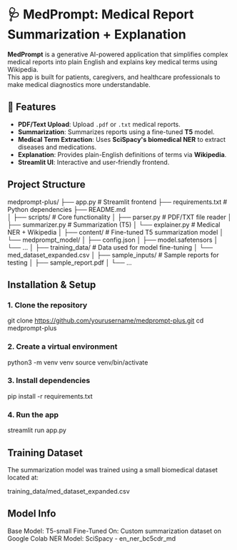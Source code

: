 # 🩺 MedPrompt: Medical Report Summarization + Explanation

**MedPrompt** is a generative AI-powered application that simplifies complex medical reports into plain English and explains key medical terms using Wikipedia.  
This app is built for patients, caregivers, and healthcare professionals to make medical diagnostics more understandable.


## 🚀 Features

- **PDF/Text Upload**: Upload `.pdf` or `.txt` medical reports.
- **Summarization**: Summarizes reports using a fine-tuned **T5** model.
- **Medical Term Extraction**: Uses **SciSpacy's biomedical NER** to extract diseases and medications.
- **Explanation**: Provides plain-English definitions of terms via **Wikipedia**.
- **Streamlit UI**: Interactive and user-friendly frontend.


## Project Structure

medprompt-plus/
├── app.py                      # Streamlit frontend
├── requirements.txt            # Python dependencies
├── README.md                 
│
├── scripts/                    # Core functionality
│   ├── parser.py               # PDF/TXT file reader
│   ├── summarizer.py           # Summarization (T5)
│   └── explainer.py            # Medical NER + Wikipedia
│
├── content/                    # Fine-tuned T5 summarization model
│   └── medprompt_model/
│       ├── config.json
│       ├── model.safetensors
│       └── ...
│
├── training_data/              # Data used for model fine-tuning
│   └── med_dataset_expanded.csv
│
├── sample_inputs/              # Sample reports for testing
│   ├── sample_report.pdf
│   └── ...


## Installation & Setup

### 1. **Clone the repository**

git clone https://github.com/yourusername/medprompt-plus.git
cd medprompt-plus

### 2. **Create a virtual environment**

python3 -m venv venv
source venv/bin/activate

### 3. **Install dependencies**

pip install -r requirements.txt

### 4. **Run the app**

streamlit run app.py

## Training Dataset

The summarization model was trained using a small biomedical dataset located at:

training_data/med_dataset_expanded.csv

## Model Info

Base Model: T5-small
Fine-Tuned On: Custom summarization dataset on Google Colab
NER Model: SciSpacy - en_ner_bc5cdr_md



